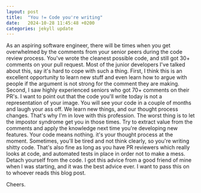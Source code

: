 ```yaml
---
layout: post
title:  "You != Code you're writing"
date:   2024-10-28 11:45:48 +0200
categories: jekyll update
---
```


As an aspiring software engineer, there will be times when you get overwhelmed by the comments from your senior peers during the code review process. You've wrote the cleanest possible code, and still got 30+ comments on your pull request. Most of the junior developers I've talked about this, say it's hard to cope with such a thing. 
First, I think this is an excellent opportunity to learn new stuff and even learn how to argue with people if the argument is not strong for the comment they are making.
Second, I saw highly experienced seniors who got 70+ comments on their PR's. I want to point out that the code you'll write today is not a representation of your image. You will see your code in a couple of months and laugh your ass off. We learn new things, and our thought process changes. That's why I'm in love with this profession. The worst thing is to let the impostor syndrome get you in those times. Try to extract value from the comments and apply the knowledge next time you're developing new features. Your code means nothing. it's your thought process at the moment. Sometimes, you'll be tired and not think clearly, so you're writing shitty code. That's also fine as long as you have PR reviewers which really looks at code, and automated tests in place in order not to make a mess. 
Detach yourself from the code. I got this advice from a good friend of mine when I was starting, and it was the best advice ever. I want to pass this on to whoever reads this blog post.

Cheers.
